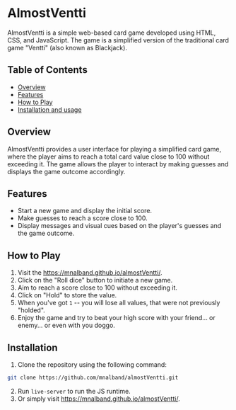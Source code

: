 # AlmostVentti

AlmostVentti is a simple web-based card game developed using HTML, CSS, and JavaScript. The game is a simplified version of the traditional card game "Ventti" (also known as Blackjack).

## Table of Contents

- [Overview](#overview)
- [Features](#features)
- [How to Play](#how-to-play)
- [Installation and usage](#installation-and-usage)

## Overview

AlmostVentti provides a user interface for playing a simplified card game, where the player aims to reach a total card value close to 100 without exceeding it. The game allows the player to interact by making guesses and displays the game outcome accordingly.

## Features

- Start a new game and display the initial score.
- Make guesses to reach a score close to 100.
- Display messages and visual cues based on the player's guesses and the game outcome.

## How to Play

1. Visit the https://mnalband.github.io/almostVentti/. 
2. Click on the "Roll dice" button to initiate a new game.
4. Aim to reach a score close to 100 without exceeding it.
5. Click on "Hold" to store the value.
6. When you've got `1` -- you will lose all values, that were not previously "holded". 
7. Enjoy the game and try to beat your high score with your friend... or enemy... or even with you doggo. 

## Installation

1. Clone the repository using the following command:

```bash
git clone https://github.com/mnalband/almostVentti.git
```

2. Run `live-server` to run the JS runtime.
3. Or simply visit https://mnalband.github.io/almostVentti/. 



